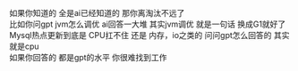 
如果你知道的 
全是ai已经知道的 
那你离淘汰不远了
<br>
比如你问gpt
jvm怎么调优
ai回答一大堆
其实jvm调优
就是一句话
换成G1就好了
<br>
Mysql热点更新到底是
CPU扛不住
还是
内存，io之类的
问问gpt怎么回答的
其实就是cpu
<br>
如果你回答的
都是gpt的水平
你很难找到工作
